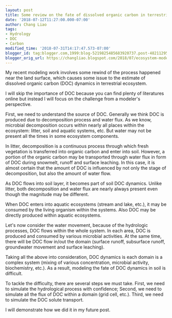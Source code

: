 ```yaml
---
layout: post
title: Some review on the fate of dissolved organic carbon in terrestrial ecosystem
date: '2018-07-12T11:27:00.000-07:00'
author: Chang Liao
tags:
- Hydrology
- DOC
- Carbon
modified_time: '2018-07-31T14:17:47.573-07:00'
blogger_id: tag:blogger.com,1999:blog-5219825485683920737.post-4821129528009478570
blogger_orig_url: https://changliao.blogspot.com/2018/07/ecosystem-modeling-009.html
---
```


My recent modeling work involves some rewind of the process happened near the 
land surface, which causes some issue to the estimate of dissolved organic 
carbon (DOC) dynamics in terrestrial ecosystem. 

I will skip the importance of DOC because you can find plenty of literatures 
online but instead I will focus on the challenge from a modeler's perspective. 

First, we need to understand the source of DOC. Generally we think DOC is 
produced due to decomposition process and water flux. As we know, microbial 
decomposition occurs within nearly all places within the ecosystem: litter, 
soil and aquatic systems, etc. But water may not be present all the times in 
some ecosystem components. 

In litter, decomposition is a continuous process through which fresh 
vegetation is transferred into organic carbon and enter into soil. However, a 
portion of the organic carbon may be transported through water flux in form of 
DOC during snowmelt, runoff and surface leaching. In this case, it is almost 
certain that the amount of DOC is influenced by not only the stage of 
decomposition, but also the amount of water flow. 

As DOC flows into soil layer, it becomes part of soil DOC dynamics. Unlike 
litter, both decomposition and water flux are nearly always present even 
though the magnitude may be different. 

When DOC enters into aquatic ecosystems (stream and lake, etc.), it may be 
consumed by the living organism within the systems. Also DOC may be directly 
produced within aquatic ecosystems. 

Let's now consider the water movement, because of the hydrologic processes, 
DOC flows within the whole system. In each area, DOC is produced and consumed 
by various microbial activities. At the same time, there will be DOC flow 
in/out the domain (surface runoff, subsurface runoff, groundwater movement and 
surface leaching). 

Taking all the above into consideration, DOC dynamics is each domain is a 
complex system (mixing of various concentration, microbial activity, 
biochemistry, etc.). As a result, modeling the fate of DOC dynamics in soil is 
difficult. 

To tackle the difficulty, there are several steps we must take. First, we need 
to simulate the hydrological process with confidence; Second, we need to 
simulate all the flux of DOC within a domain (grid cell, etc.). Third, we need 
to simulate the DOC solute transport. 

I will demonstrate how we did it in my future post. 